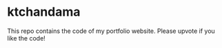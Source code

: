 # ktchandama
This repo contains the code of my portfolio website. Please upvote if you like the code!